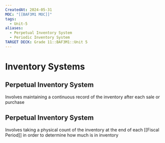 ```yaml
---
CreatedAt: 2024-05-31
MOC: "[[BAF3M1 MOC]]"
tags:
  - Unit-5
aliases:
  - Perpetual Inventory System
  - Periodic Inventory System
TARGET DECK: Grade 11::BAF3M1::Unit 5
---
```


# Inventory Systems

## Perpetual Inventory System
Involves maintaining a continuous record of the inventory after each sale or purchase
<!--ID: 1717163511415-->


## Perpetual Inventory System
Involves taking a physical count of the inventory at the end of each [[Fiscal Period]] in order to determine how much is in inventory
